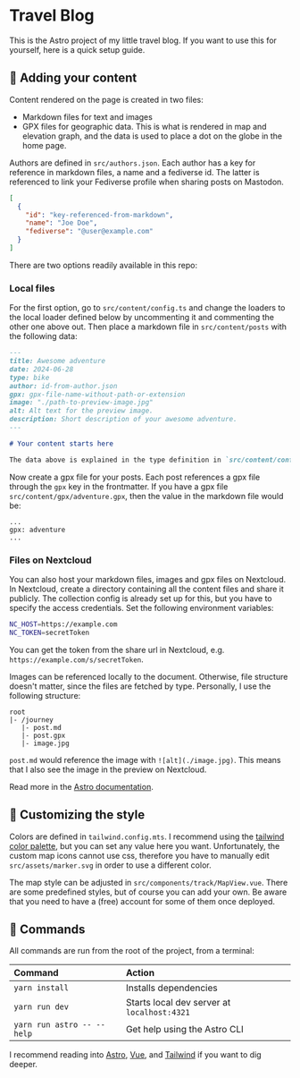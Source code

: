 # Travel Blog

This is the Astro project of my little travel blog. If you want to use this for yourself, here is a quick setup guide.

## 📄 Adding your content

Content rendered on the page is created in two files:

- Markdown files for text and images
- GPX files for geographic data. This is what is rendered in map and elevation graph, and the data is used to place a dot on the globe in the home page.

Authors are defined in `src/authors.json`. Each author has a key for reference in markdown files, a name and a fediverse id.
The latter is referenced to link your Fediverse profile when sharing posts on Mastodon.

```json
[
  {
    "id": "key-referenced-from-markdown",
    "name": "Joe Doe",
    "fediverse": "@user@example.com"
  }
]
```

There are two options readily available in this repo:

### Local files

For the first option, go to `src/content/config.ts` and
change the loaders to the local loader defined below by uncommenting it and commenting the other one above out.
Then place a markdown file in `src/content/posts` with the following data:

```md
---
title: Awesome adventure
date: 2024-06-28
type: bike
author: id-from-author.json
gpx: gpx-file-name-without-path-or-extension
image: "./path-to-preview-image.jpg"
alt: Alt text for the preview image.
description: Short description of your awesome adventure.
---

# Your content starts here

The data above is explained in the type definition in `src/content/config.ts`.
```

Now create a gpx file for your posts. Each post references a gpx file through the `gpx` key in the frontmatter.
If you have a gpx file `src/content/gpx/adventure.gpx`, then the value in the markdown file would be:

```
...
gpx: adventure
...
```

### Files on Nextcloud

You can also host your markdown files, images and gpx files on Nextcloud.
In Nextcloud, create a directory containing all the content files and share it publicly.
The collection config is already set up for this, but you have to specify the access credentials.
Set the following environment variables:

```bash
NC_HOST=https://example.com
NC_TOKEN=secretToken
```

You can get the token from the share url in Nextcloud, e.g. `https://example.com/s/secretToken`.

Images can be referenced locally to the document. Otherwise, file structure doesn't matter, since the files are fetched by type.
Personally, I use the following structure:

```
root
|- /journey
   |- post.md
   |- post.gpx
   |- image.jpg
```

`post.md` would reference the image with `![alt](./image.jpg)`. This means that I also see the image in the preview on Nextcloud.

Read more in the [Astro documentation](https://docs.astro.build/en/guides/content-collections/).

## 🎨 Customizing the style

Colors are defined in `tailwind.config.mts`. I recommend using the [tailwind color palette](https://tailwindcss.com/docs/colors),
but you can set any value here you want.
Unfortunately, the custom map icons cannot use css, therefore you have to manually edit `src/assets/marker.svg` in order to use a different color.

The map style can be adjusted in `src/components/track/MapView.vue`. There are some predefined styles,
but of course you can add your own. Be aware that you need to have a (free) account for some of them once deployed.

## 🧞 Commands

All commands are run from the root of the project, from a terminal:

| Command                    | Action                                      |
| :------------------------- | :------------------------------------------ |
| `yarn install`             | Installs dependencies                       |
| `yarn run dev`             | Starts local dev server at `localhost:4321` |
| `yarn run astro -- --help` | Get help using the Astro CLI                |

I recommend reading into [Astro](https://astro.build/), [Vue](https://vuejs.org/), and [Tailwind](https://tailwindcss.com/) if you want to dig deeper.
